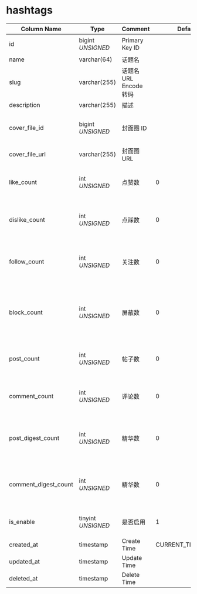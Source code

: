 # hashtags

| Column Name | Type | Comment | Default | Null | Remark |
| --- | --- | --- | --- | --- | --- |
| id | bigint *UNSIGNED* | Primary Key ID | | NO | 自动递增 |
| name | varchar(64) | 话题名 |  | NO |  |
| slug | varchar(255) | 话题名 URL Encode 转码 |  | NO | **Unique** |
| description | varchar(255) | 描述 |  | YES | **多语言**  |
| cover_file_id | bigint *UNSIGNED* | 封面图 ID |  | YES | 关联字段 [files->id](../systems/files.md) |
| cover_file_url | varchar(255) | 封面图 URL |  | YES |  |
| like_count | int *UNSIGNED* | 点赞数 | 0 | NO | 有多少用户点赞了该话题 |
| dislike_count | int *UNSIGNED* | 点踩数 | 0 | NO | 有多少用户点踩了该话题 |
| follow_count | int *UNSIGNED* | 关注数 | 0 | NO | 有多少用户关注了（收藏）该话题 |
| block_count | int *UNSIGNED* | 屏蔽数 | 0 | NO | 有多少用户屏蔽了（不感兴趣）该话题 |
| post_count | int *UNSIGNED* | 帖子数 | 0 | NO | 有多少帖子关联了该话题 |
| comment_count | int *UNSIGNED* | 评论数 | 0 | NO | 有多少评论关联了该话题 |
| post_digest_count | int *UNSIGNED* | 精华数 | 0 | NO | 插件操作加精，插件加减统计数 |
| comment_digest_count | int *UNSIGNED* | 精华数 | 0 | NO | 插件操作加精，插件加减统计数 |
| is_enable | tinyint *UNSIGNED* | 是否启用 | 1 | NO | 0.不启用 / 1.启用 |
| created_at | timestamp | Create Time | CURRENT_TIMESTAMP | NO |  |
| updated_at | timestamp | Update Time |  | YES |  |
| deleted_at | timestamp | Delete Time |  | YES |  |